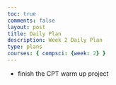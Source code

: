 ```yaml
---
toc: true
comments: false
layout: post
title: Daily Plan 
description: Week 2 Daily Plan 
type: plans
courses: { compsci: {week: 2} }
---
```


- finish the CPT warm up project 